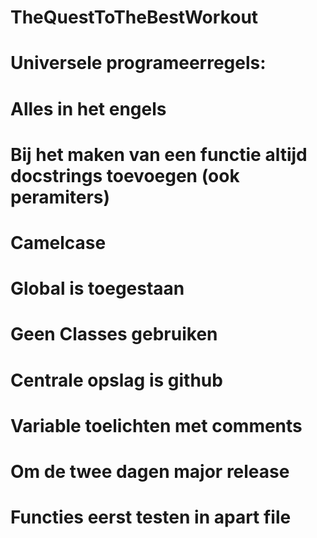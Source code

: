 # TheQuestToTheBestWorkout

# Universele programeerregels:
# 	Alles in het engels
# 	Bij het maken van een functie altijd docstrings toevoegen (ook peramiters)
# 	Camelcase
# 	Global is toegestaan 
# 	Geen Classes gebruiken 
# 	Centrale opslag is github
# 	Variable toelichten met comments
# 	Om de twee dagen major release
# 	Functies eerst testen in apart file 
 

